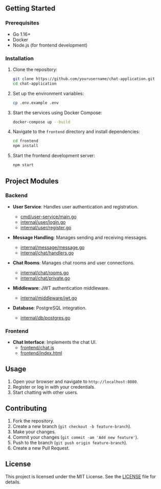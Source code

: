 
## Getting Started

### Prerequisites

- Go 1.16+
- Docker
- Node.js (for frontend development)

### Installation

1. Clone the repository:
    ```sh
    git clone https://github.com/yourusername/chat-application.git
    cd chat-application
    ```

2. Set up the environment variables:
    ```sh
    cp .env.example .env
    ```

3. Start the services using Docker Compose:
    ```sh
    docker-compose up --build
    ```

4. Navigate to the `frontend` directory and install dependencies:
    ```sh
    cd frontend
    npm install
    ```

5. Start the frontend development server:
    ```sh
    npm start
    ```

## Project Modules

### Backend

- **User Service**: Handles user authentication and registration.
  - [cmd/user-service/main.go](cmd/user-service/main.go)
  - [internal/user/login.go](internal/user/login.go)
  - [internal/user/register.go](internal/user/register.go)

- **Message Handling**: Manages sending and receiving messages.
  - [internal/message/message.go](internal/message/message.go)
  - [internal/chat/handlers.go](internal/chat/handlers.go)

- **Chat Rooms**: Manages chat rooms and user connections.
  - [internal/chat/rooms.go](internal/chat/rooms.go)
  - [internal/chat/private.go](internal/chat/private.go)

- **Middleware**: JWT authentication middleware.
  - [internal/middleware/jwt.go](internal/middleware/jwt.go)

- **Database**: PostgreSQL integration.
  - [internal/db/postgres.go](internal/db/postgres.go)

### Frontend

- **Chat Interface**: Implements the chat UI.
  - [frontend/chat.js](frontend/chat.js)
  - [frontend/index.html](frontend/index.html)

## Usage

1. Open your browser and navigate to `http://localhost:8080`.
2. Register or log in with your credentials.
3. Start chatting with other users.

## Contributing

1. Fork the repository.
2. Create a new branch (`git checkout -b feature-branch`).
3. Make your changes.
4. Commit your changes (`git commit -am 'Add new feature'`).
5. Push to the branch (`git push origin feature-branch`).
6. Create a new Pull Request.

## License

This project is licensed under the MIT License. See the [LICENSE](LICENSE) file for details.
